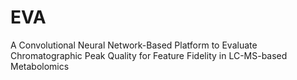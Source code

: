 # EVA
A Convolutional Neural Network-Based Platform to Evaluate Chromatographic Peak Quality for Feature Fidelity in LC-MS-based Metabolomics
